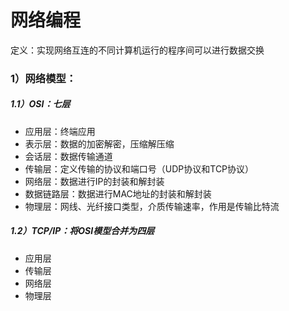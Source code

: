 # 网络编程

定义：实现网络互连的不同计算机运行的程序间可以进行数据交换

### 1）网络模型：

##### 1.1）OSI：七层

* 应用层：终端应用
* 表示层：数据的加密解密，压缩解压缩
* 会话层：数据传输通道
* 传输层：定义传输的协议和端口号（UDP协议和TCP协议）
* 网络层：数据进行IP的封装和解封装
* 数据链路层：数据进行MAC地址的封装和解封装
* 物理层：网线、光纤接口类型，介质传输速率，作用是传输比特流

##### 1.2）TCP/IP：将OSI模型合并为四层

* 应用层
* 传输层
* 网络层
* 物理层


​			
​		
​		